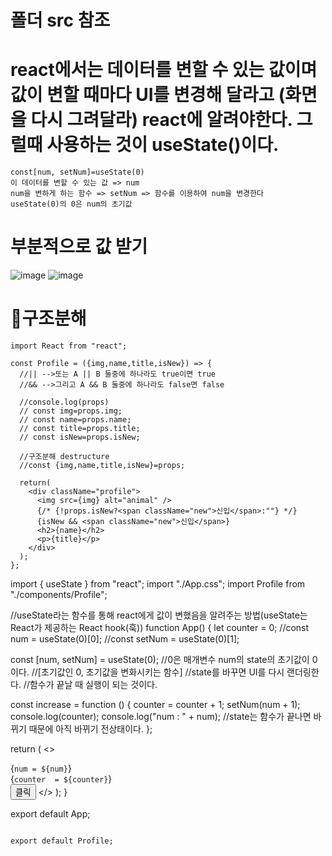 # 폴더 src 참조

# react에서는 데이터를 변할 수 있는 값이며 값이 변할 때마다 UI를 변경해 달라고 (화면을 다시 그려달라) react에 알려야한다. 그럴때 사용하는 것이 useState()이다.

```
const[num, setNum]=useState(0)
이 데이터를 변할 수 있는 값 => num
num을 변하게 하는 함수 => setNum => 함수를 이용하여 num을 변경한다
useState(0)의 0은 num의 초기값
```

# 부분적으로 값 받기
![image](https://github.com/yunshinhee/node-js/assets/145514638/8c0e2aef-dc87-4c37-b0ef-bec678439d66)
![image](https://github.com/yunshinhee/node-js/assets/145514638/b90db208-e4a3-4478-b6c5-4720e16cc45e)

# 🔔구조분해
```
import React from "react";
  
const Profile = ({img,name,title,isNew}) => {
  //|| -->또는 A || B 둘중에 하나라도 true이면 true
  //&& -->그리고 A && B 둘중에 하나라도 false면 false

  //console.log(props)
  // const img=props.img;
  // const name=props.name;
  // const title=props.title;
  // const isNew=props.isNew;

  //구조분해 destructure
  //const {img,name,title,isNew}=props;

  return(
    <div className="profile">
      <img src={img} alt="animal" />
      {/* {!props.isNew?<span className="new">신입</span>:""} */}
      {isNew && <span className="new">신입</span>}
      <h2>{name}</h2>
      <p>{title}</p>
    </div>
  );
};

```
import { useState } from "react";
import "./App.css";
import Profile from "./components/Profile";

//useState라는 함수를 통해 react에게 값이 변했음을 알려주는 방법(useState는 React가 제공하는 React hook(훅))
function App() {
  let counter = 0;
  //const num = useState(0)[0];
  //const setNum = useState(0)[1];

  const [num, setNum] = useState(0);
  //0은 매개변수 num의 state의 초기값이 0이다.
  //[초기값인 0, 초기값을 변화시키는 함수]
  //state를 바꾸면 UI를 다시 랜더링한다.
  //함수가 끝날 때 실행이 되는 것이다.

  const increase = function () {
    counter = counter + 1;
    setNum(num + 1);
    console.log(counter);
    console.log("num : " + num); //state는 함수가 끝나면 바뀌기 때문에 아직 바뀌기 전상태이다.
  };

  return (
    <>
      <div>{`num = ${num}`}</div>
      <div>{`counter  = ${counter}`}</div>
      <button onClick={increase}>클릭</button>
    </>
  );
}

export default App;
```

export default Profile;
```



